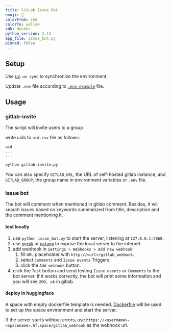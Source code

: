 ```yaml
---
title: GitLab Issue Bot
emoji: 🤖
colorFrom: red
colorTo: yellow
sdk: docker
python_version: 3.13
app_file: issue_bot.py
pinned: false
---
```


## Setup

Use [uv](https://docs.astral.sh/uv/). `uv sync` to synchronize the environment.

Update `.env` file according to [`.env.example`](./.env.example) file.

## Usage

### gitlab-invite

The script will invite users to a group

write uids to `uid.csv` file as follows:

```csv
uid
...
...
```

```bash
python gitlab-invite.py
```

You can also specify `GITLAB_URL`, the URL of self-hosted gitlab instance, and `GITLAB_GROUP`, the group name in environment variables or `.env` file.

### issue bot

The bot will comment when mentioned in gitlab comment. Besides, it will search issues based on keywords summarized from title, description and the comment mentioning it.

#### test locally

1. use `python issue_bot.py` to start the server, listening at `127.0.0.1:7860`. 
2. use [`ngrok`](https://ngrok.com/) or [`natapp`](https://natapp.cn/) to expose the local server to the internet.
3. add webhook in `Settings > Webhooks > Add new webhook`:
   1. fill `URL` placeholder with `http://<url>/gitlab_webhook`.
   2. select `Comments` and `Issue events` Triggers.
   3. click the `Add webhook` button.
4. click the `Test` button and send testing `Issue events` or `Comments` to the bot server. If it works correctly, the bot will print some information and you will see `200, ok` in gitlab.

#### deploy in huggingface

A space with empty dockerfile template is needed. [Dockerfile](./Dockerfile) will be used to set up the space environment and start the server.

If the server starts without errors, use `https://<username>-<spacename>.hf.space/gitlab_webhook` as the webhook url.
